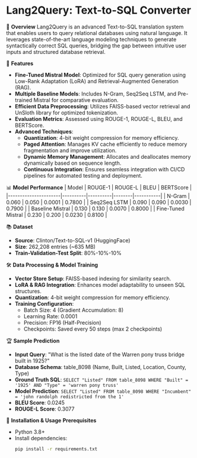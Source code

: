# Lang2Query: Text-to-SQL Converter

📌 **Overview**
Lang2Query is an advanced Text-to-SQL translation system that enables users to query relational databases using natural language. It leverages state-of-the-art language modeling techniques to generate syntactically correct SQL queries, bridging the gap between intuitive user inputs and structured database retrieval.

🚀 **Features**
- **Fine-Tuned Mistral Model**: Optimized for SQL query generation using Low-Rank Adaptation (LoRA) and Retrieval-Augmented Generation (RAG).
- **Multiple Baseline Models**: Includes N-Gram, Seq2Seq LSTM, and Pre-trained Mistral for comparative evaluation.
- **Efficient Data Preprocessing**: Utilizes FAISS-based vector retrieval and UnSloth library for optimized tokenization.
- **Evaluation Metrics**: Assessed using ROUGE-1, ROUGE-L, BLEU, and BERTScore.
- **Advanced Techniques**:
  - **Quantization**: 4-bit weight compression for memory efficiency.
  - **Paged Attention**: Manages KV cache efficiently to reduce memory fragmentation and improve utilization.
  - **Dynamic Memory Management**: Allocates and deallocates memory dynamically based on sequence length.
  - **Continuous Integration**: Ensures seamless integration with CI/CD pipelines for automated testing and deployment.

📊 **Model Performance**
| Model                | ROUGE-1 | ROUGE-L | BLEU   | BERTScore |
|----------------------|----------|----------|--------|-----------|
| N-Gram               | 0.060    | 0.050    | 0.0001 | 0.7800    |
| Seq2Seq LSTM         | 0.090    | 0.090    | 0.0030 | 0.7900    |
| Baseline Mistral     | 0.130    | 0.130    | 0.0070 | 0.8000    |
| Fine-Tuned Mistral   | 0.230    | 0.200    | 0.0230 | 0.8100    |

📚 **Dataset**
- **Source**: Clinton/Text-to-SQL-v1 (HuggingFace)
- **Size**: 262,208 entries (~635 MB)
- **Train-Validation-Test Split**: 80%-10%-10%

🛠️ **Data Processing & Model Training**
- **Vector Store Setup**: FAISS-based indexing for similarity search.
- **LoRA & RAG Integration**: Enhances model adaptability to unseen SQL structures.
- **Quantization**: 4-bit weight compression for memory efficiency.
- **Training Configuration**:
  - Batch Size: 4 (Gradient Accumulation: 8)
  - Learning Rate: 0.0001
  - Precision: FP16 (Half-Precision)
  - Checkpoints: Saved every 50 steps (max 2 checkpoints)

🏆 **Sample Prediction**
- **Input Query**: "What is the listed date of the Warren pony truss bridge built in 1925?"
- **Database Schema**: table_8098 (Name, Built, Listed, Location, County, Type)
- **Ground Truth SQL**: `SELECT "Listed" FROM table_8098 WHERE "Built" = '1925' AND "Type" = 'warren pony truss'`
- **Model Prediction**: `SELECT "Listed" FROM table_8098 WHERE "Incumbent" = 'john randolph redistricted from the 1'`
- **BLEU Score**: 0.0245
- **ROUGE-L Score**: 0.3077

📜 **Installation & Usage**
**Prerequisites**
- Python 3.8+
- Install dependencies:
  ```bash
  pip install -r requirements.txt
